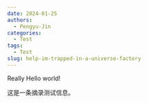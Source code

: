 ```yaml
---
date: 2024-01-25
authors:
  - Pengyu-Jin
categories:
  - Test
tags:
  - Test
slug: help-im-trapped-in-a-universe-factory
---
```


Really
Hello world!

这是一条摘录测试信息。
